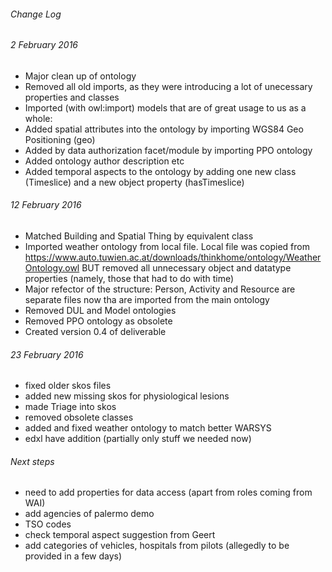 ###### Change Log

###### 2 February 2016

- Major clean up of ontology
- Removed all old imports, as they were introducing a lot of unecessary properties and classes
- Imported (with owl:import) models that are of great usage to us as a whole:
 - Added spatial attributes into the ontology by importing WGS84 Geo Positioning (geo)
 - Added by data authorization facet/module by importing PPO ontology
 - Added ontology author description etc
- Added temporal aspects to the ontology by adding one new class (Timeslice) and a new object property (hasTimeslice)

###### 12 February 2016

- Matched Building and Spatial Thing by equivalent class
- Imported weather ontology from local file. Local file was copied from https://www.auto.tuwien.ac.at/downloads/thinkhome/ontology/WeatherOntology.owl 
 BUT removed all unnecessary object and datatype properties (namely, those that had to do with time)
- Major refector of the structure: Person, Activity and Resource are separate files now tha are imported from the main ontology
- Removed DUL and Model ontologies
- Removed PPO ontology as obsolete
- Created version 0.4 of deliverable

###### 23 February 2016

- fixed older skos files
- added new missing skos for physiological lesions
- made Triage into skos
- removed obsolete classes
- added and fixed weather ontology to match better WARSYS
- edxl have addition (partially only stuff we needed now)

###### Next steps

- need to add properties for data access (apart from roles coming from WAI)
- add agencies of palermo demo
- TSO codes
- check temporal aspect suggestion from Geert
- add categories of vehicles, hospitals from pilots (allegedly to be provided in a few days)
